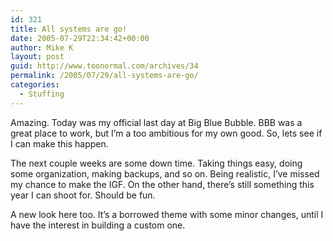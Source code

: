 ```yaml
---
id: 321
title: All systems are go!
date: 2005-07-29T22:34:42+00:00
author: Mike K
layout: post
guid: http://www.toonormal.com/archives/34
permalink: /2005/07/29/all-systems-are-go/
categories:
  - Stuffing
---
```

Amazing. Today was my official last day at Big Blue Bubble. BBB was a great place to work, but I&#8217;m a too ambitious for my own good. So, lets see if I can make this happen.

The next couple weeks are some down time. Taking things easy, doing some organization, making backups, and so on. Being realistic, I&#8217;ve missed my chance to make the IGF. On the other hand, there&#8217;s still something this year I can shoot for. Should be fun.

A new look here too. It&#8217;s a borrowed theme with some minor changes, until I have the interest in building a custom one.